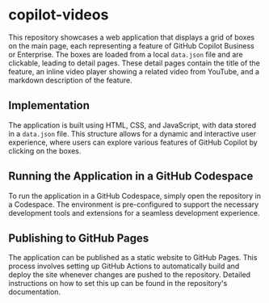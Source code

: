 # copilot-videos

This repository showcases a web application that displays a grid of boxes on the main page, each representing a feature of GitHub Copilot Business or Enterprise. The boxes are loaded from a local `data.json` file and are clickable, leading to detail pages. These detail pages contain the title of the feature, an inline video player showing a related video from YouTube, and a markdown description of the feature.

## Implementation

The application is built using HTML, CSS, and JavaScript, with data stored in a `data.json` file. This structure allows for a dynamic and interactive user experience, where users can explore various features of GitHub Copilot by clicking on the boxes.

## Running the Application in a GitHub Codespace

To run the application in a GitHub Codespace, simply open the repository in a Codespace. The environment is pre-configured to support the necessary development tools and extensions for a seamless development experience.

## Publishing to GitHub Pages

The application can be published as a static website to GitHub Pages. This process involves setting up GitHub Actions to automatically build and deploy the site whenever changes are pushed to the repository. Detailed instructions on how to set this up can be found in the repository's documentation.
